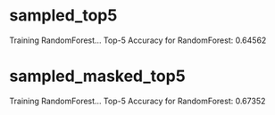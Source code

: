 # sampled_top5

Training RandomForest...
Top-5 Accuracy for RandomForest: 0.64562

# sampled_masked_top5

Training RandomForest...
Top-5 Accuracy for RandomForest: 0.67352
